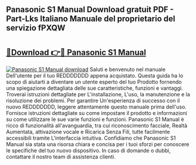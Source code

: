 ## Panasonic S1 Manual Download gratuit PDF - Part-Lks Italiano Manuale del proprietario del servizio fPXQW

# <h2><a href="http://dfgbrvx.blite.top/?on=Panasonic+S1+Manual">🔗Download 👉🔴 Panasonic S1 Manual</a></h2>

[![Panasonic S1 Manual download](https://i.imgur.com/lujVjoI.png)](http://dfgbrvx.blite.top/?on=Panasonic+S1+Manual)
Saluti e benvenuto nel manuale Dell'utente per il tuo REDDDDDDD appena acquistato. Questa guida ha lo scopo di aiutarti a diventare un utente esperto del tuo Prodotto fornendo una spiegazione dettagliata delle sue caratteristiche, funzioni e vantaggi. Troverai istruzioni dettagliate per L'installazione, L'uso, la manutenzione e la risoluzione dei problemi. Per garantire Un'esperienza di successo con il nuovo REDDDDDDD, leggere attentamente questo manuale prima dell'uso. Fornisce istruzioni dettagliate su come impostare il prodotto e informazioni su come utilizzare le sue varie funzioni e funzioni. Panasonic S1 Manual è ricco di funzionalità all'avanguardia, tra cui riconoscimento facciale, Realtà Aumentata, attivazione vocale e Ricarica Senza Fili, tutte facilmente accessibili tramite L'interfaccia intuitiva. Confidiamo che Panasonic S1 Manual sia stata una risorsa chiara e concisa per i tuoi sforzi per conoscere le specifiche del tuo nuovo dispositivo. In caso di domande o dubbi, contattare il nostro team di assistenza clienti.
